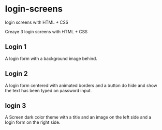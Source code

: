 # login-screens
login screens with HTML + CSS


Creaye 3 login screens with HTML + CSS

## Login 1

A login form with a background image behind.


## Login 2

A login form centered with animated borders and a button do hide and show the text has been typed on password input.


## login 3

A Screen dark color theme with a title and an image on the left side and a login form on the right side.
